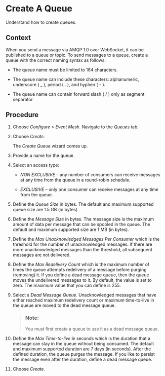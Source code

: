 <!-- loio95357fa3b6a04328ad933f8df0ab7e8d -->

# Create A Queue

Understand how to create queues.



<a name="loio95357fa3b6a04328ad933f8df0ab7e8d__context_akk_h2f_4bc"/>

## Context

When you send a message via AMQP 1.0 over WebSocket, it can be published to a queue or topic. To send messages to a queue, create a queue with the correct naming syntax as follows:

-   The queue name must be limited to 164 characters.

-   The queue name can include these characters: alphanumeric, underscore \( \_ \), period \( . \), and hyphen \( - \).

-   The queue name can contain forward slash \( / \) only as segment separator.




## Procedure

1.  Choose *Configure* \> *Event Mesh*. Navigate to the *Queues* tab.

2.  Choose *Create*.

    The *Create Queue* wizard comes up.

3.  Provide a name for the queue.

4.  Select an access type:

    -   *NON EXCLUSIVE* – any number of consumers can receive messages at any time from the queue in a round-robin schedule.

    -   *EXCLUSIVE* – only one consumer can receive messages at any time from the queue.


5.  Define the *Queue Size* in bytes. The default and maximum supported queue size are 1.5 GB \(in bytes\).

6.  Define the *Message Size* in bytes. The message size is the maximum amount of data per message that can be spooled in the queue. The default and maximum supported size are 1 MB \(in bytes\).

7.  Define the *Max Unacknowledged Messages Per Consumer* which is the threshold for the number of unacknowledged messages. If there are more unacknowledged messages than the threshold, all subsequent messages are not delivered.

8.  Define the *Max Redelivery Count* which is the maximum number of times the queue attempts redelivery of a message before purging \(removing\) it. If you define a dead message queue, then the queue moves the undelivered messages to it. By default, the value is set to zero. The maximum value that you can define is 255.

9.  Select a *Dead Message Queue*. Unacknowledged messages that have either reached maximum redelivery count or maximum time-to-live in the queue are moved to the dead message queue.

    > ### Note:  
    > You must first create a queue to use it as a dead message queue.

10. Define the *Max Time-to-live* in seconds which is the duration that a message can stay in the queue without being consumed. The default and maximum supported duration are 7 days \(in seconds\). After the defined duration, the queue purges the message. If you like to persist the message even after the duration, define a dead message queue.

11. Choose *Create*.


